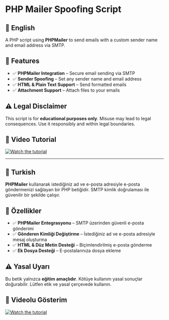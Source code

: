 # PHP Mailer Spoofing Script

## 📌 English

A PHP script using **PHPMailer** to send emails with a custom sender name and email address via SMTP.

## 🚀 Features
- ✅ **PHPMailer Integration** – Secure email sending via SMTP  
- ✅ **Sender Spoofing** – Set any sender name and email address  
- ✅ **HTML & Plain Text Support** – Send formatted emails  
- ✅ **Attachment Support** – Attach files to your emails  

## ⚠️ Legal Disclaimer
This script is for **educational purposes only**. Misuse may lead to legal consequences. Use it responsibly and within legal boundaries.

## 🎥 Video Tutorial  
[![Watch the tutorial](https://img.youtube.com/vi/MBsUxs_64DQ/maxresdefault.jpg)](https://www.youtube.com/watch?v=MBsUxs_64DQ)  

---

## 📌 Turkish

**PHPMailer** kullanarak istediğiniz ad ve e-posta adresiyle e-posta göndermenizi sağlayan bir PHP betiğidir. SMTP kimlik doğrulaması ile güvenilir bir şekilde çalışır.

## 🚀 Özellikler
- ✅ **PHPMailer Entegrasyonu** – SMTP üzerinden güvenli e-posta gönderimi  
- ✅ **Gönderen Kimliği Değiştirme** – İstediğiniz ad ve e-posta adresiyle mesaj oluşturma  
- ✅ **HTML & Düz Metin Desteği** – Biçimlendirilmiş e-posta gönderme  
- ✅ **Ek Dosya Desteği** – E-postalarınıza dosya ekleme  

## ⚠️ Yasal Uyarı
Bu betik yalnızca **eğitim amaçlıdır**. Kötüye kullanım yasal sonuçlar doğurabilir. Lütfen etik ve yasal çerçevede kullanın.

## 🎥 Videolu Gösterim
[![Watch the tutorial](https://img.youtube.com/vi/MBsUxs_64DQ/maxresdefault.jpg)](https://www.youtube.com/watch?v=MBsUxs_64DQ)  
